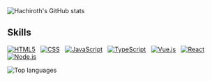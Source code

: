<picture>
  <source
    srcset="https://github-readme-stats.vercel.app/api?username=hachiroth&show_icons=true&theme=tokyonight"
    media="(prefers-color-scheme: dark)" />
  <img
    src="https://github-readme-stats.vercel.app/api?username=hachiroth&show_icons=true&theme=default"
    alt="Hachiroth's GitHub stats" />
</picture>

<h2>Skills</h2>

[![HTML5](https://img.shields.io/badge/HTML5-white?style=flat&logo=html5&logoColor=white&color=%23E34F26)](https://html.com/)
&nbsp;
[![CSS](https://img.shields.io/badge/CSS-white?style=flat&logo=css&logoColor=white&color=%23663399)](https://www.w3.org/Style/CSS/)
&nbsp;
[![JavaScript](https://img.shields.io/badge/JavaScript-white?style=flat&logo=javascript&logoColor=white&color=%23F7DF1E)](https://www.javascript.com/)
&nbsp;
[![TypeScript](https://img.shields.io/badge/TypeScript-white?style=flat&logo=typescript&logoColor=white&color=%233178C6)](https://www.typescriptlang.org/)
&nbsp;
[![Vue.js](https://img.shields.io/badge/Vue.js-white?style=flat&logo=vue.js&logoColor=white&color=%234FC08D)](https://vuejs.org/)
&nbsp;
[![React](https://img.shields.io/badge/React-white?style=flat&logo=react&logoColor=white&color=%2361DAFB)](https://reactjs.org/)
&nbsp;
[![Node.js](https://img.shields.io/badge/Node.js-white?style=flat&logo=node.js&logoColor=white&color=%235FA04E)](https://nodejs.org/)

<picture>
  <source
    srcset="https://github-readme-stats.vercel.app/api/top-langs/?username=hachiroth&theme=tokyonight&hide_border=false&include_all_commits=true&count_private=false&layout=compact"
    media="(prefers-color-scheme: dark)" />
  <img
    src="https://github-readme-stats.vercel.app/api/top-langs/?username=hachiroth&theme=default&hide_border=false&include_all_commits=true&count_private=false&layout=compact"
    alt="Top languages" />
</picture>
